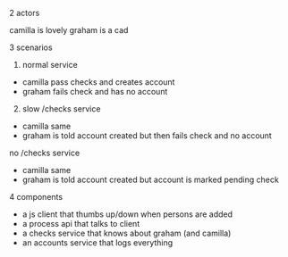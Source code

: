 2 actors

camilla is lovely
graham is a cad

3 scenarios

1. normal service
* camilla pass checks and creates account
* graham fails check and has no account

2. slow /checks service
* camilla same
* graham is told account created but then fails check and no account

no /checks service
* camilla same
* graham is told account created but account is marked pending check

4 components

* a js client that thumbs up/down when persons are added
* a process api that talks to client
* a checks service that knows about graham (and camilla)
* an accounts service that logs everything

